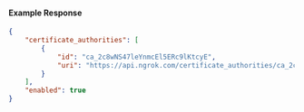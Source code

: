 <!-- Code generated for API Clients. DO NOT EDIT. -->

#### Example Response

```json
{
	"certificate_authorities": [
		{
			"id": "ca_2c8wNS47leYnmcEl5ERc9lKtcyE",
			"uri": "https://api.ngrok.com/certificate_authorities/ca_2c8wNS47leYnmcEl5ERc9lKtcyE"
		}
	],
	"enabled": true
}
```
